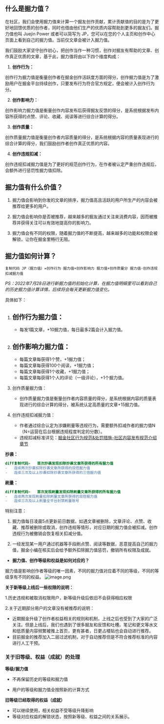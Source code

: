 ## 什么是掘力值？

在社区，我们会使用掘力值来计算一个掘友创作贡献，累计贡献值的目的是为了更好地回馈优质的创作者，同时也借由他们生产的优质内容帮助到更多的掘友们。掘力值也叫 Juejin Power 或者可以简写为 JP，您可以在您的个人主页和创作中心页面上看到自己的掘力值。当前仅文章会被计入掘力值。

我们鼓励大家坚守创作初心，把创作当作一种习惯，创作对掘友有帮助的文章、创作真正优质的文章，基于此，掘力值将由以下四个维度构成：

1. **创作行为：**

创作行为掘力值是衡量创作者在掘金创作活跃度方面的得分，创作掘力值是为了激励用户在掘金平台持续创作，只要发布行为符合官方规定，便会被计入创作行为分。

2. **创作影响力：**

创作影响力掘力值是衡量创作内容发布后获得掘友反馈的得分，是系统根据发布内容所获得的点赞、评论、收藏、阅读等进行综合计算的得分。

3. **创作质量：**

创作质量掘力值是衡量创作者内容质量的得分，是系统根据内容的质量表现进行的综合计算的得分，我们鼓励创作者创作真正优质的内容。

4. **创作违规扣减：**

创作违规扣减掘力值是为了更好的规范创作行为，在作者被认定严重创作违规后，会额外进行惩罚性掘力值扣除。

## **掘力值有什么价值？**

1. 掘力值会影响到你发的文章的排序，掘力值高且活跃的用户所生产的内容会被推荐给更多的用户。

2. 掘力值会影响你是否被推荐，越来越多的掘友通过关注来消费内容，因而被推荐并获得关注可以有效地提高你的影响力。

3. 掘力值会有不同的权限，随着掘力值的不断提高，越来越多的功能和权限会被解锁，让你在掘金里畅行无阻。

## **掘力值如何计算？**

```
复制代码 JP（掘力值）=创作行为 掘力值+创作影响力 掘力值+创作质量分 掘力值-创作违规扣减掘力值
```

*PS：2022年7月28日进行新掘力值的初始化计算，在掘力值明细里可以看到自己的历史掘力值计算详情，后续将会每天更新掘力值变化。*

具体如下：

1. ## 创作行为掘力值：

   * 每发1篇文章，+10掘力值，每日最多2篇会计入掘力值。
2. ## 创作影响力掘力值：

   * 每篇文章每获得1个赞，+1掘力值；
   * 每篇文章每获得100个阅读，+1掘力值；
   * 每篇文章每获得1个收藏，+1掘力值；
   * 每篇文章每获得1个人的评论（一级评论），+1个掘力值。

3. 创作质量掘力值：

   * 创作质量掘力值是衡量创作者内容质量的得分，是系统根据内容的质量表现进行的综合计算的得分，被系统认定高质量的文章+15掘力值。

4. 创作违规扣减掘力值：

   * 作者通过综合认定为涉嫌刷量等违规行为，需要额外扣减作者的掘力值N（N=运营在后台根据违规程度判定的分数）。
   * 违规扣减标准详见：[掘金社区行为规范&处罚措施-社区内容发布规范介绍章节](https://juejin.cn/book/6844733795329900551/section/6844733795380232200 "https://juejin.cn/book/6844733795329900551/section/6844733795380232200")

**抄袭：**

```diff
diff复制代码-   首次抄袭发现扣除抄袭文章所获得的所有掘力值
-   连续两次抄袭扣除抄袭文章所获得的双倍掘力值
-   连续三次及以上抄袭扣除抄袭文章所获得的三倍掘力值
```

**刷量：**

```diff
diff复制代码-   首次发现刷量发现扣除刷量文章所获得的所有掘力值
-   连续两次发现刷量扣除刷量文章所获得的双倍掘力值
-   连续三次及以上刷量全平台封禁刷量账号
```

特别注意：

1. 掘力值每日凌晨5点更新前日数据，如遇文章被删除，文章评论、点赞、收藏、推荐被删除或取消，创作违规等情形，对应日期的掘力值会被扣减。创作违规行为被撤销会恢复相关扣减分值。

2. 一经发现某一用户通过机器等手段刷点赞、阅读等数据，恶意提高自己的掘力值，掘金小编在核实后会给予额外扣除掘力值惩罚，撤销所有权限及成就。

* **掘力值、创作等级和权益是如何对应的？**

掘力值是影响创作者等级的唯一因素，不同的掘力值对应着不同的等级，不同的等级享有不同的权益。
![image.png](https://p6-juejin.byteimg.com/tos-cn-i-k3u1fbpfcp/def1d043c7d84a309bd4520d72342d57~tplv-k3u1fbpfcp-jj-mark:1512:0:0:0:q75.awebp) 


**关于新等级上线后一些权限的说明：**

1.历史违规和被取消权限用户，新等级升级后依旧不会获得相应权限

2.关于近期部分用户的文章没有被推荐的说明：

* 近期掘金升级了创作者权益相关的规则和机制，上线之后也受到了大家的广泛关注。但是上线后，我们也遇到了很多掘友和反馈和吐槽。笔记和更文等水文和低质量内容频繁被推上首页，更有甚者，日更占楼贴也会自动进行推荐。
* 目前掘金的推荐加入二层过滤机制，对于自动推荐但是不符合推荐标准的内容进行人工干预。

### 关于旧等级、权益（成就）的处理

**等级/掘力值**

* 不再保留历史的等级和掘力值

* 用户的等级和掘力值全按照新的计算方式

**旧等级已经取得的权益（成就）**

* 可以继续使用，相关权益不受等级升降影响
* 等级对应权益的解锁状态，按照新等级、权益之间的关系展示。